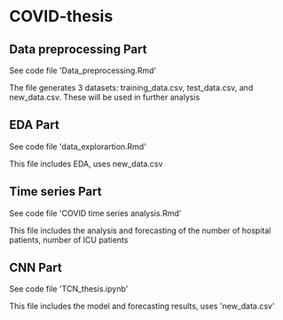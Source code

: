 # COVID-thesis

## Data preprocessing Part
 See code file 'Data_preprocessing.Rmd'

The file generates 3 datasets: training_data.csv, test_data.csv, and new_data.csv. These will be used in further analysis

## EDA Part
 See code file 'data_explorartion.Rmd'

This file includes EDA, uses new_data.csv
 
## Time series Part
 See code file 'COVID time series analysis.Rmd'

This file includes the analysis and forecasting of the number of hospital patients, number of ICU patients  
 
## CNN Part
 See code file 'TCN_thesis.ipynb'
 
 This file includes the model and forecasting results, uses 'new_data.csv'
 
